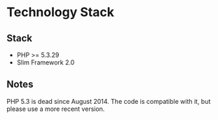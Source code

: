 # Technology Stack

## Stack

 - PHP >= 5.3.29
 - Slim Framework 2.0
 
## Notes
 
 PHP 5.3 is dead since August 2014. The code is compatible with it, but please use a more recent version.
